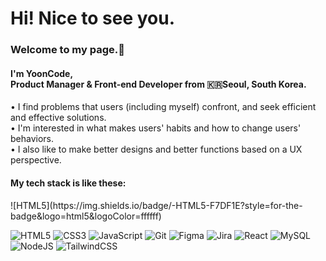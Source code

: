 <h1>Hi! Nice to see you.</h1>
<h3>Welcome to my page.👋</h3>
<h4>I'm YoonCode,</br>
Product Manager & Front-end Developer from 🇰🇷Seoul, South Korea.</h4>
<p>
• I find problems that users (including myself) confront, and seek efficient and effective solutions.</br>
• I'm interested in what makes users' habits and how to change users' behaviors.</br>
• I also like to make better designs and better functions based on a UX perspective.
</p>

<h4>My tech stack is like these:</h4>
![HTML5](https://img.shields.io/badge/-HTML5-F7DF1E?style=for-the-badge&logo=html5&logoColor=ffffff)

![HTML5](https://img.shields.io/badge/-HTML5-E34F26?style=for-the-badge&logo=html5&logoColor=ffffff)
![CSS3](https://img.shields.io/badge/-CSS3-1572B6?style=for-the-badge&logo=css3&logoColor=ffffff)
![JavaScript](https://img.shields.io/badge/-JavaScript-F7DF1E?style=for-the-badge&logo=javascript&logoColor=ffffff)
![Git](https://img.shields.io/badge/-Git-F05032?style=for-the-badge&logo=git&logoColor=ffffff)
![Figma](https://img.shields.io/badge/-Figma-a159ff?style=for-the-badge&logo=Figma&logoColor=ffffff)
![Jira](https://img.shields.io/badge/-Jira-2584ff?style=for-the-badge&logo=Jira&logoColor=ffffff)
![React](https://img.shields.io/badge/-React-61dafb?style=for-the-badge&logo=react&logoColor=ffffff)
![MySQL](https://img.shields.io/badge/-MySQL-41759B?style=for-the-badge&logo=mysql&logoColor=ffffff)
![NodeJS](https://img.shields.io/badge/-NodeJS-036e02?style=for-the-badge&logo=node.js&logoColor=ffffff)
![TailwindCSS](https://img.shields.io/badge/-Tailwind-0ba5e9?style=for-the-badge&logo=tailwindcss&logoColor=ffffff)

